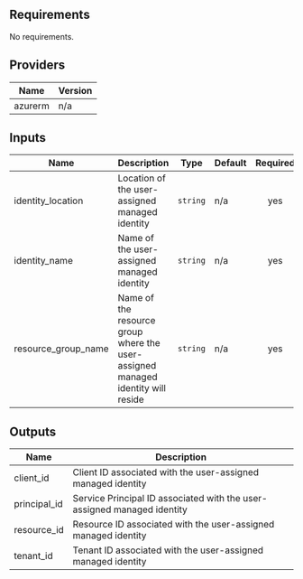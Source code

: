 ## Requirements

No requirements.

## Providers

| Name | Version |
|------|---------|
| azurerm | n/a |

## Inputs

| Name | Description | Type | Default | Required |
|------|-------------|------|---------|:--------:|
| identity\_location | Location of the user-assigned managed identity | `string` | n/a | yes |
| identity\_name | Name of the user-assigned managed identity | `string` | n/a | yes |
| resource\_group\_name | Name of the resource group where the user-assigned managed identity will reside | `string` | n/a | yes |

## Outputs

| Name | Description |
|------|-------------|
| client\_id | Client ID associated with the user-assigned managed identity |
| principal\_id | Service Principal ID associated with the user-assigned managed identity |
| resource\_id | Resource ID associated with the user-assigned managed identity |
| tenant\_id | Tenant ID associated with the user-assigned managed identity |
